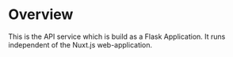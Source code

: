 # Overview
This is the API service which is build as a Flask Application. It runs independent of the Nuxt.js web-application.
